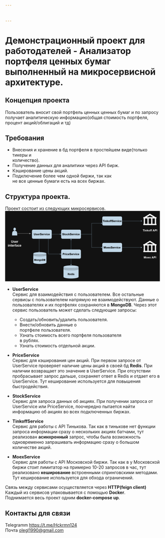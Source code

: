 ```yaml
---


---
```


<h1 id="демонстрационный-проект-для-работодателей---анализатор-портфеля-ценных-бумаг-выполненный-на-микросервисной-архитектуре.">Демонстрационный проект для работодателей - Анализатор портфеля ценных бумаг выполненный на микросервисной архитектуре.</h1>
<h2 id="концепция-проекта">Концепция проекта</h2>
<p>Пользователь вносит свой портфель ценных  ценных бумаг и по запросу получает аналитическую 	информацию(общая стоимость портфеля, процент акций/облигаций и тд)</p>
<h2 id="требования">Требования</h2>
<ul>
<li>Внесения и хранение в бд портфеля в  простейшем виде(только тикеры и<br>
количество).</li>
<li>Получение данных для аналитики через API бирж.</li>
<li>Кэширование цены акций.</li>
<li>Подключение более чем одной биржи, так как<br>
не все ценные бумаги есть на всех биржах.</li>
</ul>
<h2 id="структура-проекта.">Структура проекта.</h2>
<p>Проект состоит из следующих микросервисов.<br>
<img src="https://raw.githubusercontent.com/OlegL1990/StockProject/master/diagram.png" alt="enter image description here"></p>
<ul>
<li>
<p><strong>UserService</strong><br>
Сервис для взаимодействия с пользователем. Все остальные сервисы с пользователем напрямую не взаимодействуют. Данные о пользователях и их портфелях сохраняются в <strong>MongoDB</strong>. Через этот сервис пользователь может сделать следующие запросы:</p>
<ul>
<li>Создать/обновить/удалить пользователя.</li>
<li>Внести/обновить данные о<br>
портфеле пользователя.</li>
<li>Узнать стоимость всего портфеля пользователя<br>
в рублях.</li>
<li>Узнать стоимость отдельной акции.</li>
</ul>
</li>
<li>
<p><strong>PriceService</strong><br>
Сервис для кэширования цен акций. При первом запросе от UserService проверяет наличие цены акций в своей бд <strong>Redis</strong>. При наличии возвращает это значение в UserService. При отсутствии пробрасывает запрос дальше, сохраняет ответ в Redis и отдает его в UserService. Тут кеширование используется для повышения быстродействия.</p>
</li>
<li>
<p><strong>StockService</strong><br>
Сервис для запроса данных об акциях. При получении запроса от UserService или PriceService, поочередно пытается найти информацию об акциях во всех подключенных биржах.</p>
</li>
<li>
<p><strong>TinkoffService</strong><br>
Сервис для работы с API Тинькова. Так как в тинькове нет функции запроса информации сразу о нескольких акциях батчами, тут реализован <strong>асинхронный</strong> запрос, чтобы была возможность одновременно запрашивать информацию сразу о большом количестве акций.</p>
</li>
<li>
<p><strong>MoexService</strong><br>
Сервис для работы с API Московской биржи. Так как в у Московской биржи стоит лимитатор на примерно 10-20 запросов в час, тут реализовано <strong>кеширование</strong> встроенными спринговскими методами. Тут кеширование используется для обхода ограничений.</p>
</li>
</ul>
<p>Связь между сервисами осуществляется через <strong>HTTP(feign client)</strong><br>
Каждый из сервисов упаковывается с помощью <strong>Docker</strong>.<br>
Поднимается весь проект одним <strong>docker-compose up</strong>.</p>
<h2 id="контакты-для-связи">Контакты для связи</h2>
<p>Telegramm <a href="https://t.me/Hckrmn124">https://t.me/Hckrmn124</a><br>
Почта <a href="mailto:olegl1990@gmail.com">olegl1990@gmail.com</a></p>

